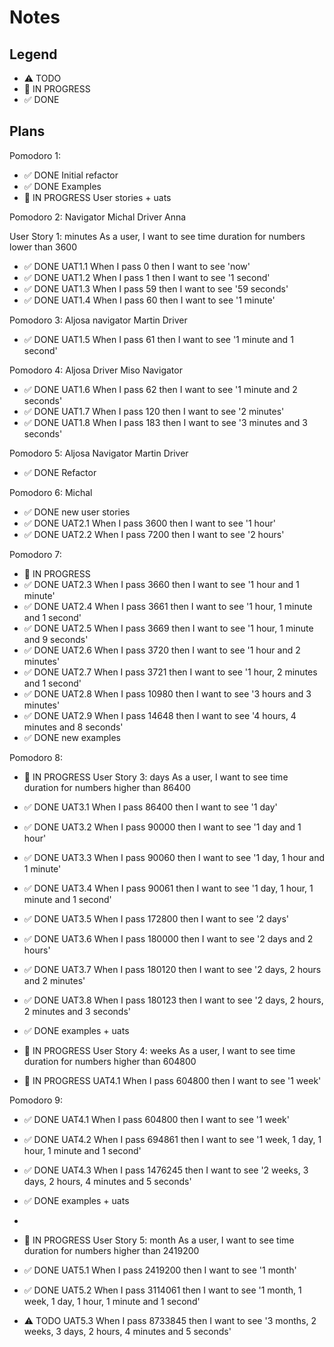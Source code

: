 # Notes

## Legend

- ⚠ TODO
- 🚧 IN PROGRESS
- ✅ DONE

## Plans

Pomodoro 1:

- ✅ DONE Initial refactor
- ✅ DONE Examples
- 🚧 IN PROGRESS User stories + uats

Pomodoro 2:
Navigator Michal Driver Anna

User Story 1: minutes
As a user, I want to see time duration for numbers lower than 3600

- ✅ DONE UAT1.1 When I pass 0 then I want to see 'now'
- ✅ DONE UAT1.2 When I pass 1 then I want to see '1 second'
- ✅ DONE UAT1.3 When I pass 59 then I want to see '59 seconds'
- ✅ DONE UAT1.4 When I pass 60 then I want to see '1 minute'

Pomodoro 3:
Aljosa navigator Martin Driver

- ✅ DONE UAT1.5 When I pass 61 then I want to see '1 minute and 1 second'

Pomodoro 4:
Aljosa Driver Miso Navigator

- ✅ DONE UAT1.6 When I pass 62 then I want to see '1 minute and 2 seconds'
- ✅ DONE UAT1.7 When I pass 120 then I want to see '2 minutes'
- ✅ DONE UAT1.8 When I pass 183 then I want to see '3 minutes and 3 seconds'

Pomodoro 5:
Aljosa Navigator Martin Driver

- ✅ DONE Refactor

Pomodoro 6:
Michal

- ✅ DONE new user stories
- ✅ DONE UAT2.1 When I pass 3600 then I want to see '1 hour'
- ✅ DONE UAT2.2 When I pass 7200 then I want to see '2 hours'

Pomodoro 7:

- 🚧 IN PROGRESS
- ✅ DONE UAT2.3 When I pass 3660 then I want to see '1 hour and 1 minute'
- ✅ DONE UAT2.4 When I pass 3661 then I want to see '1 hour, 1 minute and 1 second'
- ✅ DONE UAT2.5 When I pass 3669 then I want to see '1 hour, 1 minute and 9 seconds'
- ✅ DONE UAT2.6 When I pass 3720 then I want to see '1 hour and 2 minutes'
- ✅ DONE UAT2.7 When I pass 3721 then I want to see '1 hour, 2 minutes and 1 second'
- ✅ DONE UAT2.8 When I pass 10980 then I want to see '3 hours and 3 minutes'
- ✅ DONE UAT2.9 When I pass 14648 then I want to see '4 hours, 4 minutes and 8 seconds'
- ✅ DONE new examples

Pomodoro 8:

- 🚧 IN PROGRESS User Story 3: days
  As a user, I want to see time duration for numbers higher than 86400

- ✅ DONE UAT3.1 When I pass 86400 then I want to see '1 day'
- ✅ DONE UAT3.2 When I pass 90000 then I want to see '1 day and 1 hour'
- ✅ DONE UAT3.3 When I pass 90060 then I want to see '1 day, 1 hour and 1 minute'
- ✅ DONE UAT3.4 When I pass 90061 then I want to see '1 day, 1 hour, 1 minute and 1 second'
- ✅ DONE UAT3.5 When I pass 172800 then I want to see '2 days'
- ✅ DONE UAT3.6 When I pass 180000 then I want to see '2 days and 2 hours'
- ✅ DONE UAT3.7 When I pass 180120 then I want to see '2 days, 2 hours and 2 minutes'
- ✅ DONE UAT3.8 When I pass 180123 then I want to see '2 days, 2 hours, 2 minutes and 3 seconds'
- ✅ DONE examples + uats

- 🚧 IN PROGRESS User Story 4: weeks
  As a user, I want to see time duration for numbers higher than 604800

- 🚧 IN PROGRESS UAT4.1 When I pass 604800 then I want to see '1 week'

Pomodoro 9:

- ✅ DONE UAT4.1 When I pass 604800 then I want to see '1 week'
- ✅ DONE UAT4.2 When I pass 694861 then I want to see '1 week, 1 day, 1 hour, 1 minute and 1 second'
- ✅ DONE UAT4.3 When I pass 1476245 then I want to see '2 weeks, 3 days, 2 hours, 4 minutes and 5 seconds'
- ✅ DONE examples + uats
-

- 🚧 IN PROGRESS User Story 5: month
  As a user, I want to see time duration for numbers higher than 2419200

- ✅ DONE UAT5.1 When I pass 2419200 then I want to see '1 month'
- ✅ DONE UAT5.2 When I pass 3114061 then I want to see '1 month, 1 week, 1 day, 1 hour, 1 minute and 1 second'
- ⚠ TODO UAT5.3 When I pass 8733845 then I want to see '3 months, 2 weeks, 3 days, 2 hours, 4 minutes and 5 seconds'
